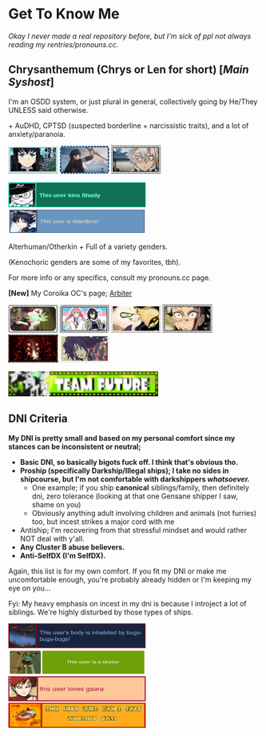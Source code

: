 # Get To Know Me

*Okay I never made a real repository before, but I'm sick of ppl not always reading my rentries/pronouns.cc.*

## Chrysanthemum (Chrys or Len for short) [*Main Syshost*]

I'm an OSDD system, or just plural in general, collectively going by He/They UNLESS said otherwise.

\+ AuDHD, CPTSD (suspected borderline + narcissistic traits), and a lot of anxiety/paranoia.

<img src="tumblr_588b2f3a7e19ae8e44f59b4f94d8f3b0_431f472c_100.png"> <img src="tumblr_9bf7d585f907e1affeda407ececfd5cc_1213efcc_100.webp"> <img src="tumblr_57a6fb8ae09993f99ed13bef40a2dded_f6182ce4_100.webp">

<img src="Shady_Userbox.png" width="275" height="50"> <img src="tumblr_0345594a2e882e9157b7bcb14e2e95c9_c298dcb6_1280.png" width="275" height="50">

Alterhuman/Otherkin + Full of a variety genders.

(Kenochoric genders are some of my favorites, tbh).

For more info or any specifics, consult my pronouns.cc page.

**[New]** My Coroika OC's page; [Arbiter](https://github.com/EnberNeutral/Arbiter_CoroikaOC)

<img src="tumblr_94e956a22526af4aaf71731b1294d574_24c6f845_100.png"> <img src="tumblr_7b13584bd1c8eefaa15185455ea9b061_d08b0727_100.png"> <img src="tumblr_2b84913e8e4865adf7b53fa09745263b_0c2c7899_100.png"> <img src="tumblr_3ca881b1792a960c6474404a945430bf_3fa4425e_100.webp"> <img src="tumblr_50ca884303937e4a885b4d67c7935ffb_aadf010e_100.webp"> <img src="tumblr_68035b2ac134fb8e321c1030bef41e26_ead73d13_100.png">

<img src="tumblr_178a4ac185f2588f94cc10a8fc5d5218_8afb2a2e_250.webp" width="300" height="50">

## DNI Criteria

**My DNI is pretty small and based on my personal comfort since my stances can be inconsistent or neutral;**

- **Basic DNI, so basically bigots fuck off. I think that's obvious tho.**
- **Proship (specifically Darkship/Illegal ships); I take no sides in shipcourse, but I'm not comfortable with darkshippers *whatsoever.***
    - One example; if you ship **canonical** siblings/family, then definitely dni, zero tolerance (looking at that one Gensane shipper I saw, shame on you)
    - Obviously anything adult involving children and animals (not furries) too, but incest strikes a major cord with me
- Antiship; I'm recovering from that stressful mindset and would rather NOT deal with y'all.
- **Any Cluster B abuse believers.**
- **Anti-SelfDX (I'm SelfDX).**

Again, this list is for my own comfort. If you fit my DNI or make me uncomfortable enough, you're probably already hidden or I'm keeping my eye on you...

Fyi: My heavy emphasis on incest in my dni is because I introject a lot of siblings. We're highly disturbed by those types of ships.

<img src="tumblr_e4e92589cbdf73db6f1946845b526398_49bc88f1_1280.jpg" width="275" height="50"> <img src="tumblr_b5cd265ac61d250c0a99eb3ffab3db25_43284df7_1280.jpg" width="275" height="50"> <img src="tumblr_23f49123d34b88737c7878aa6186aba8_91247932_500.jpg" alt="This user loves Gaara; fyi this is platonic and maybe a sort of self-love" width="275" height="50"> <img src="tumblr_763ff8557e7457d40c4e9da9c8d65c2d_4f198690_1280.png" width="275" height="50">
